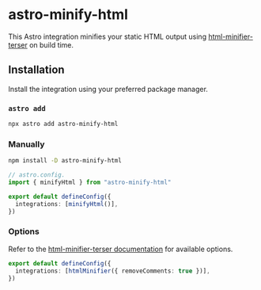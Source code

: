 # astro-minify-html

This Astro integration minifies your static HTML output using [html-minifier-terser](https://www.npmjs.com/package/html-minifier-terser) on build time.

## Installation

Install the integration using your preferred package manager.

### `astro add`

```bash
npx astro add astro-minify-html
```

### Manually

```bash
npm install -D astro-minify-html
```

```ts
// astro.config.
import { minifyHtml } from "astro-minify-html"

export default defineConfig({
  integrations: [minifyHtml()],
})
```

### Options

Refer to the [html-minifier-terser documentation](https://www.npmjs.com/package/html-minifier-terser#options-quick-reference) for available options.

```ts
export default defineConfig({
  integrations: [htmlMinifier({ removeComments: true })],
})
```

